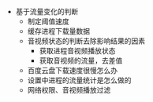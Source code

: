 * 基于流量变化的判断
  * 制定阈值速度
  * 缓存进程下载量数据
  * 音视频状态的判断去除影响结果的因素
    * 获取进程音视频播放状态
    * 获取音视频的流量，去差值
  * 百度云盘下载速度很慢怎么办
  * 设置中进程的流量统计是怎么做的
  * 网络权限、音视频播放过滤